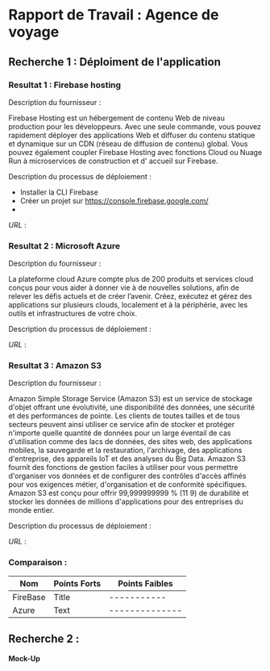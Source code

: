 # Rapport de Travail : Agence de voyage

## Recherche 1 : Déploiment de l'application

### Resultat 1 : Firebase hosting

Description du fournisseur :

Firebase Hosting est un hébergement de contenu Web de niveau production pour les développeurs. Avec une seule commande, vous pouvez rapidement déployer des applications Web et diffuser du contenu statique et dynamique sur un CDN (réseau de diffusion de contenu) global. Vous pouvez également coupler Firebase Hosting avec fonctions Cloud ou Nuage Run à microservices de construction et d' accueil sur Firebase.


Description du processus de déploiement :


- Installer la CLI Firebase
- Créer un projet sur https://console.firebase.google.com/
- 


*URL* :

### Resultat 2 : Microsoft Azure

Description du fournisseur :

La plateforme cloud Azure compte plus de 200 produits et services cloud conçus pour vous aider à donner vie à de nouvelles solutions, afin de relever les défis actuels et de créer l’avenir. Créez, exécutez et gérez des applications sur plusieurs clouds, localement et à la périphérie, avec les outils et infrastructures de votre choix.


Description du processus de déploiement :

*URL* :

### Resultat 3 : Amazon S3

Description du fournisseur :

Amazon Simple Storage Service (Amazon S3) est un service de stockage d'objet offrant une évolutivité, une disponibilité des données, une sécurité et des performances de pointe. Les clients de toutes tailles et de tous secteurs peuvent ainsi utiliser ce service afin de stocker et protéger n'importe quelle quantité de données pour un large éventail de cas d'utilisation comme des lacs de données, des sites web, des applications mobiles, la sauvegarde et la restauration, l'archivage, des applications d'entreprise, des appareils IoT et des analyses du Big Data. Amazon S3 fournit des fonctions de gestion faciles à utiliser pour vous permettre d'organiser vos données et de configurer des contrôles d'accès affinés pour vos exigences métier, d'organisation et de conformité spécifiques. Amazon S3 est conçu pour offrir 99,999999999 % (11 9) de durabilité et stocker les données de millions d'applications pour des entreprises du monde entier.


Description du processus de déploiement :

*URL* :

### Comparaison :

| Nom | Points Forts | Points Faibles |
| ----------- | ----------- | ----------- |
| FireBase | Title | ----------- |
| Azure | Text | -------------- |

## Recherche 2 :

**Mock-Up**

